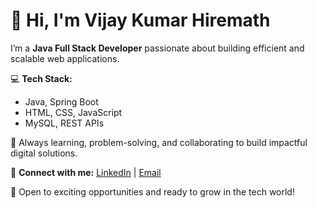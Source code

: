 # 👋 Hi, I'm Vijay Kumar Hiremath

I’m a **Java Full Stack Developer** passionate about building efficient and scalable web applications.

💻 **Tech Stack:**
- Java, Spring Boot
- HTML, CSS, JavaScript
- MySQL, REST APIs

🚀 Always learning, problem-solving, and collaborating to build impactful digital solutions.

🔗 **Connect with me:**
[LinkedIn](www.linkedin.com/in/vijay-kumar-hiremath-634a3b221) | [Email](hvijaykumar51@gmail.com)

📌 Open to exciting opportunities and ready to grow in the tech world!

